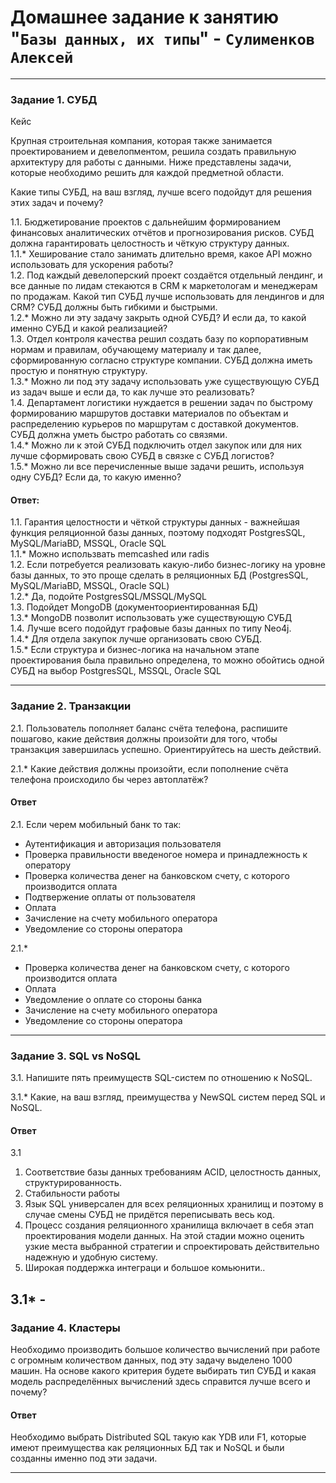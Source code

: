 # Домашнее задание к занятию "`Базы данных, их типы`" - `Сулименков Алексей`

---

### Задание 1. СУБД

Кейс

Крупная строительная компания, которая также занимается проектированием и девелопментом, решила создать правильную архитектуру для работы с данными. Ниже представлены задачи, которые необходимо решить для каждой предметной области.

Какие типы СУБД, на ваш взгляд, лучше всего подойдут для решения этих задач и почему?

1.1. Бюджетирование проектов с дальнейшим формированием финансовых аналитических отчётов и прогнозирования рисков. СУБД должна гарантировать целостность и чёткую структуру данных.<br>
1.1.* Хеширование стало занимать длительно время, какое API можно использовать для ускорения работы?<br>
1.2. Под каждый девелоперский проект создаётся отдельный лендинг, и все данные по лидам стекаются в CRM к маркетологам и менеджерам по продажам. Какой тип СУБД лучше использовать для лендингов и для CRM? СУБД должны быть гибкими и быстрыми.<br>
1.2.* Можно ли эту задачу закрыть одной СУБД? И если да, то какой именно СУБД и какой реализацией?<br>
1.3. Отдел контроля качества решил создать базу по корпоративным нормам и правилам, обучающему материалу и так далее, сформированную согласно структуре компании. СУБД должна иметь простую и понятную структуру.<br>
1.3.* Можно ли под эту задачу использовать уже существующую СУБД из задач выше и если да, то как лучше это реализовать?<br>
1.4. Департамент логистики нуждается в решении задач по быстрому формированию маршрутов доставки материалов по объектам и распределению курьеров по маршрутам с доставкой документов. СУБД должна уметь быстро работать со связями.<br>
1.4.* Можно ли к этой СУБД подключить отдел закупок или для них лучше сформировать свою СУБД в связке с СУБД логистов?<br>
1.5.* Можно ли все перечисленные выше задачи решить, используя одну СУБД? Если да, то какую именно?<br>

#### Ответ:

1.1. Гарантия целостности и чёткой структуры данных - важнейшая функция реляционной базы данных, поэтому подходят PostgresSQL, MySQL/MariaBD, MSSQL, Oracle SQL<br>
1.1.* Можно использвать memcashed или radis<br>
1.2. Если потребуется  реализовать какую-либо бизнес-логику на уровне базы данных, то это проще сделать в реляционных БД (PostgresSQL, MySQL/MariaBD, MSSQL, Oracle SQL)<br>
1.2.* Да, подойте PostgresSQL/MSSQL/MySQL<br>
1.3. Подойдет MongoDB (документоориентированная БД) <br>
1.3.* MongoDB позволит использовать уже существующую СУБД<br>
1.4. Лучше всего подойдут графовые базы данных по типу Neo4j.<br>
1.4.* Для отдела закупок лучше организовать свою СУБД.<br>
1.5.* Если структура и бизнес-логика на начальном этапе проектирования была правильно определена, то можно обойтись одной СУБД на выбор PostgresSQL, MSSQL, Oracle SQL<br>

---

### Задание 2. Транзакции

2.1. Пользователь пополняет баланс счёта телефона, распишите пошагово, какие действия должны произойти для того, чтобы транзакция завершилась успешно. Ориентируйтесь на шесть действий.

2.1.* Какие действия должны произойти, если пополнение счёта телефона происходило бы через автоплатёж?

#### Ответ
2.1. Если черем мобильный банк то так: 
- Аутентификация и авторизация пользователя
- Проверка правильности введеногое номера и принадлежность к оператору
- Проверка количества денег на банковском счету, с которого производится оплата
- Подтвержение оплаты от пользователя
- Оплата
- Зачисление на счету мобильного оператора
- Уведомление со стороны оператора

2.1.*
- Проверка количества денег на банковском счету, с которого производится оплата
- Оплата
- Уведомление о оплате со стороны банка
- Зачисление на счету мобильного оператора
- Уведомление со стороны оператора
---

### Задание 3. SQL vs NoSQL

3.1. Напишите пять преимуществ SQL-систем по отношению к NoSQL.

3.1.* Какие, на ваш взгляд, преимущества у NewSQL систем перед SQL и NoSQL.

#### Ответ
3.1

1. Cоответствие базы данных требованиям ACID, целостность данных, структурированность.
2. Стабильности работы
3. Язык SQL универсален для всех реляционных хранилищ и поэтому в случае смены СУБД не придётся переписывать весь код.
4. Процесс создания реляционного хранилища включает в себя этап проектирования модели данных. На этой стадии можно оценить узкие места выбранной стратегии и спроектировать действительно надежную и удобную систему.
5. Широкая поддержка интеграци и большое комьюнити.. 

3.1* -
---

### Задание 4. Кластеры

Необходимо производить большое количество вычислений при работе с огромным количеством данных, под эту задачу выделено 1000 машин.
На основе какого критерия будете выбирать тип СУБД и какая модель распределённых вычислений здесь справится лучше всего и почему?

#### Ответ

Необходимо выбрать Distributed SQL такую как YDB или F1, которые имеют преимущества как реляционных БД так и NoSQL и были созданны именно под эти задачи.

---